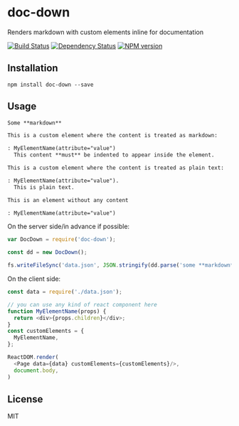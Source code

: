 # doc-down

Renders markdown with custom elements inline for documentation

[![Build Status](https://img.shields.io/travis/pugjs/doc-down/master.svg)](https://travis-ci.org/pugjs/doc-down)
[![Dependency Status](https://img.shields.io/david/pugjs/doc-down/master.svg)](http://david-dm.org/pugjs/doc-down)
[![NPM version](https://img.shields.io/npm/v/doc-down.svg)](https://www.npmjs.org/package/doc-down)

## Installation

```
npm install doc-down --save
```

## Usage

```md
Some **markdown**

This is a custom element where the content is treated as markdown:

: MyElementName(attribute="value")
  This content **must** be indented to appear inside the element.

This is a custom element where the content is treated as plain text:

: MyElementName(attribute="value").
  This is plain text.

This is an element without any content

: MyElementName(attribute="value")

```

On the server side/in advance if possible:

```js
var DocDown = require('doc-down');

const dd = new DocDown();

fs.writeFileSync('data.json', JSON.stringify(dd.parse('some **markdown**')));
```

On the client side:

```js
const data = require('./data.json');

// you can use any kind of react component here
function MyElementName(props) {
  return <div>{props.children}</div>;
}
const customElements = {
  MyElementName,
};

ReactDOM.render(
  <Page data={data} customElements={customElements}/>,
  document.body,
)
```



## License

MIT
